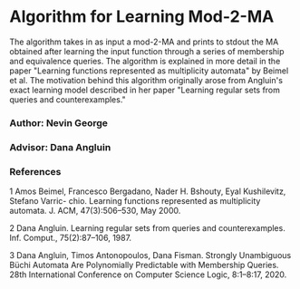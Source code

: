 # Algorithm for Learning Mod-2-MA

The algorithm takes in as input a mod-2-MA and prints to stdout the MA obtained after learning the input function through a series of membership and equivalence queries. The algorithm is explained in more detail in the paper "Learning functions represented as multiplicity automata" by Beimel et al. The motivation behind this algorithm originally arose from Angluin's exact learning model described in her paper "Learning regular sets from queries and counterexamples."


### Author: Nevin George

### Advisor: Dana Angluin

### References
1 Amos Beimel, Francesco Bergadano, Nader H. Bshouty, Eyal Kushilevitz, Stefano Varric- chio. Learning functions represented    as multiplicity automata. J. ACM, 47(3):506–530, May 2000.

2 Dana Angluin. Learning regular sets from queries and counterexamples. Inf. Comput., 75(2):87–106, 1987.

3 Dana Angluin, Timos Antonopoulos, Dana Fisman. Strongly Unambiguous Büchi Automata Are Polynomially Predictable with Membership Queries. 28th International Conference on Computer Science Logic, 8:1–8:17, 2020.
